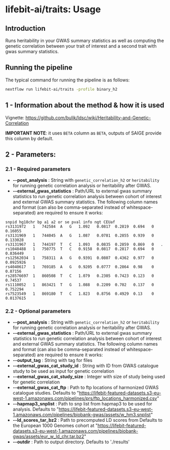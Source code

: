 # lifebit-ai/traits: Usage

## Introduction

Runs heritability in your GWAS summary statistics as well as computing the genetic correlation between your trait of interest and a second trait with gwas summary statistics. 

## Running the pipeline

The typical command for running the pipeline is as follows:

```bash
nextflow run lifebit-ai/traits -profile binary_h2
```

## 1 - Information about the method & how it is used

Vignette: https://github.com/bulik/ldsc/wiki/Heritability-and-Genetic-Correlation

**IMPORTANT NOTE**: it uses `BETA` column as `BETA`, outputs of SAIGE provide this column by default. 

## 2 - Parameters:
### 2.1 - Required parameters
- **--post_analysis** : String with `genetic_correlation_h2` or `heritability` for running genetic correlation analysis or heritability after GWAS.
- **--external_gwas_statistics** : Path/URL to external gwas summary statistics to run genetic correlation analysis between cohort of interest and external GWAS summary statistics. The following column names and format (can also be comma-separated instead of whitespace-separated) are required to ensure it works:
```
snpid hg18chr bp a1 a2 or se pval info ngt CEUaf
rs3131972	1	742584	A	G	1.092	0.0817	0.2819	0.694	0	0.16055
rs3131969	1	744045	A	G	1.087	0.0781	0.2855	0.939	0	0.133028
rs3131967	1	744197	T	C	1.093	0.0835	0.2859	0.869	0	.
rs1048488	1	750775	T	C	0.9158	0.0817	0.2817	0.694	0	0.836449
rs12562034	1	758311	A	G	0.9391	0.0807	0.4362	0.977	0	0.0925926
rs4040617	1	769185	A	G	0.9205	0.0777	0.2864	0.98	0	0.87156
rs28576697	1	860508	T	C	1.079	0.2305	0.7423	0.123	0	0.74537
rs1110052	1	863421	T	G	1.088	0.2209	0.702	0.137	0	0.752294
rs7523549	1	869180	T	C	1.823	0.8756	0.4929	0.13	0	0.0137615
``` 

### 2.2 - Optional parameters

- **--post_analysis** : String with `genetic_correlation_h2` or `heritability` for running genetic correlation analysis or heritability after GWAS.
- **--external_gwas_statistics** : Path/URL to external gwas summary statistics to run genetic correlation analysis between cohort of interest and external GWAS summary statistics. The following column names and format (can also be comma-separated instead of whitespace-separated) are required to ensure it works:
- **--output_tag** : String with tag for files
- **--external_gwas_cat_study_id** : String with ID from GWAS catalogue study to be used as input for genetic correlation
- **--external_gwas_cat_study_size**  : Integer with size of study being used for genetic correlation
- **--external_gwas_cat_ftp** : Path to ftp locations of harmonized GWAS catalogue studies. Defaults to "https://lifebit-featured-datasets.s3-eu-west-1.amazonaws.com/pipelines/prs/ftp_locations_harmonized.csv"
- **--hapmap3_snplist** : Path to snp list from hapmap3 to be used for analysis. Defaults to "https://lifebit-featured-datasets.s3-eu-west-1.amazonaws.com/pipelines/biobank-gwas/assets/w_hm3.snplist"
- **--ld_scores_tar_bz2** : Path to precomputed LD scores from Defaults to the European 1000 Genomes cohort at "https://lifebit-featured-datasets.s3-eu-west-1.amazonaws.com/pipelines/biobank-gwas/assets/eur_w_ld_chr.tar.bz2"
- **--outdir** : Path to output directory. Defaults to './results'